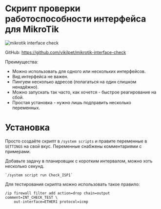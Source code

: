 # Скрипт проверки работоспособности интерфейса для MikroTik
![mikrotik interface check](https://user-images.githubusercontent.com/43970835/92155775-f2f5dd80-ee38-11ea-9af6-bb4f114d0029.gif)

GitHub: https://github.com/vikilpet/mikrotik-interface-check

Преимущества:
- Можно использовать для одного или нескольких интерфейсов.
- Вид интерфейса не важен.
- Пингуем несколько адресов (полагаться на один слишком ненадёжно).
- Можно запускать так часто, как хочется - быстрое реагирование на сбой.
- Простая установка - нужно лишь подправить несколько переменных.

# Установка
Просто создаёте скрипт в `/system scripts` и правите переменные в `SETTINGS` на свой вкус. Переменные снабжены комментариями с примерами.

Добавьте задачу в планировщик с коротким интервалом, можно хоть несколько секунд.

    `/system script run Check_ISP1`

Для тестирования скрипта можно использовать такое правило:

    /ip firewall filter add action=drop chain=output comment=INT_CHECK_TEST \
        out-interface=ETHER1 protocol=icmp

